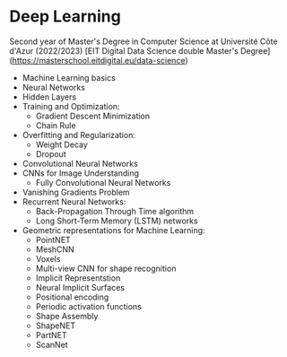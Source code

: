 # Deep Learning
Second year of Master's Degree in Computer Science at Université Côte d'Azur (2022/2023) 
[EIT Digital Data Science double Master's Degree] (https://masterschool.eitdigital.eu/data-science)

- Machine Learning basics
- Neural Networks
- Hidden Layers
- Training and Optimization:
    - Gradient Descent Minimization
    - Chain Rule
- Overfitting and Regularization: 
    - Weight Decay
    - Dropout
- Convolutional Neural Networks
- CNNs for Image Understanding
    - Fully Convolutional Neural Networks
- Vanishing Gradients Problem
- Recurrent Neural Networks: 
    - Back-Propagation Through Time algorithm
    - Long Short-Term Memory (LSTM) networks
- Geometric representations for Machine Learning:
    - PointNET
    - MeshCNN
    - Voxels
    - Multi-view CNN for shape recognition
    - Implicit Representstion
    - Neural Implicit Surfaces
    - Positional encoding
    - Periodic activation functions
    - Shape Assembly
    - ShapeNET
    - PartNET
    - ScanNet     
